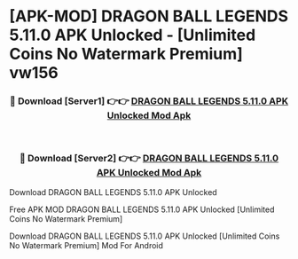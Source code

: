 # [APK-MOD] DRAGON BALL LEGENDS 5.11.0 APK Unlocked - [Unlimited Coins No Watermark Premium] vw156



<div align="center">
<h3>🔴 Download [Server1] 👉👉 <a href="https://momento.my/?title=DRAGON_BALL_LEGENDS_5.11.0_APK_Unlocked">DRAGON BALL LEGENDS 5.11.0 APK Unlocked Mod Apk</a></h3><br>

<h3>🔴 Download [Server2] 👉👉 <a href="https://momento.my/?title=DRAGON_BALL_LEGENDS_5.11.0_APK_Unlocked">DRAGON BALL LEGENDS 5.11.0 APK Unlocked Mod Apk</a></h3>
</div>



Download DRAGON BALL LEGENDS 5.11.0 APK Unlocked 

Free APK MOD DRAGON BALL LEGENDS 5.11.0 APK Unlocked [Unlimited Coins No Watermark Premium]

Download DRAGON BALL LEGENDS 5.11.0 APK Unlocked [Unlimited Coins No Watermark Premium] Mod For Android
